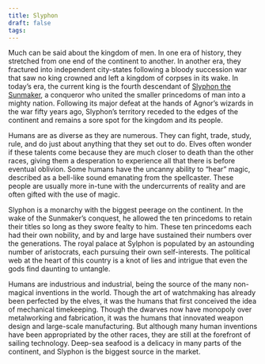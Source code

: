 ```yaml
---
title: Slyphon
draft: false
tags:
---
```


Much can be said about the kingdom of men. In one era of history, they stretched from one end of the continent to another. In another era, they fractured into independent city-states following a bloody succession war that saw no king crowned and left a kingdom of corpses in its wake. In today’s era, the current king is the fourth descendant of [Slyphon the Sunmaker](Slyphon%20the%20Sunmaker), a conqueror who united the smaller princedoms of man into a mighty nation. Following its major defeat at the hands of Agnor’s wizards in the war fifty years ago, Slyphon’s territory receded to the edges of the continent and remains a sore spot for the kingdom and its people.

Humans are as diverse as they are numerous. They can fight, trade, study, rule, and do just about anything that they set out to do. Elves often wonder if these talents come because they are much closer to death than the other races, giving them a desperation to experience all that there is before eventual oblivion. Some humans have the uncanny ability to “hear” magic, described as a bell-like sound emanating from the spellcaster. These people are usually more in-tune with the undercurrents of reality and are often gifted with the use of magic.

Slyphon is a monarchy with the biggest peerage on the continent. In the wake of the Sunmaker’s conquest, he allowed the ten princedoms to retain their titles so long as they swore fealty to him. These ten princedoms each had their own nobility, and by and large have sustained their numbers over the generations. The royal palace at Sylphon is populated by an astounding number of aristocrats, each pursuing their own self-interests. The political web at the heart of this country is a knot of lies and intrigue that even the gods find daunting to untangle.

Humans are industrious and industrial, being the source of the many non-magical inventions in the world. Though the art of watchmaking has already been perfected by the elves, it was the humans that first conceived the idea of mechanical timekeeping. Though the dwarves now have monopoly over metalworking and fabrication, it was the humans that innovated weapon design and large-scale manufacturing. But although many human inventions have been appropriated by the other races, they are still at the forefront of sailing technology. Deep-sea seafood is a delicacy in many parts of the continent, and Slyphon is the biggest source in the market.